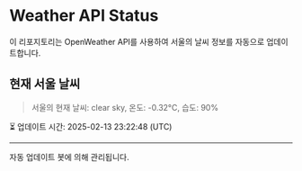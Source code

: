 
# Weather API Status

이 리포지토리는 OpenWeather API를 사용하여 서울의 날씨 정보를 자동으로 업데이트합니다.

## 현재 서울 날씨
> 서울의 현재 날씨: clear sky, 온도: -0.32°C, 습도: 90%

⏳ 업데이트 시간: 2025-02-13 23:22:48 (UTC)

---
자동 업데이트 봇에 의해 관리됩니다.
